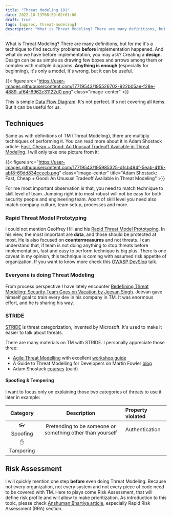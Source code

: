 ```yaml
---
title: "Threat Modeling 101"
date: 2022-10-13T08:59:02+01:00
draft: true
tags: [appsec, threat-modeling]
description: "What is Threat Modeling? There are many definitions, but for me it's a technique to find security problems before implementation happened."
---
```


What is Threat Modeling? There are many definitions, but for me it's a technique to find security problems **before** implementation happened. And what do we have before implementation, you may ask? Creating a **design**. Design can be as simple as drawing few boxes and arrows among them or complex with multiple diagrams. **Anything is enough** (especially for beginning), it's only a model, it's wrong, but it can be useful. 

{{< figure src="https://user-images.githubusercontent.com/17719543/195526702-922b05ae-f28e-4889-af64-6962c31122d0.png" class="image-center" >}}

This is simple [Data Flow Diagram](https://learn.microsoft.com/en-us/training/modules/tm-create-a-threat-model-using-foundational-data-flow-diagram-elements/). It's not perfect. It's not covering all items. But it can be useful for us. 

## Techniques

Same as with definitions of TM (Threat Modeling), there are multiply techniques of performing it. You can read more about it in Adam Shostack article: [Fast, Cheap + Good: An Unusual Tradeoff Available in Threat Modeling](https://shostack.org/files/papers/Fast-Cheap-and-Good.pdf). I will only take one picture from it:

{{< figure src="https://user-images.githubusercontent.com/17719543/195985325-d1cb494f-5eab-41f6-abf8-69dd834cceeb.png" class="image-center" title="Adam Shostack: Fast, Cheap + Good: An Unusual Tradeoff Available in Threat Modeling" >}}

For me most important observation is that, you need to match technique to skill level of team. Jumping right into most robust will not be easy for both security people and engineering team. Apart of skill level you need also match company culture, team setup, processes and more.

### Rapid Threat Model Prototyping

I could not mention Geoffrey Hill and his [Rapid Threat Model Prototyping](https://github.com/geoffrey-hill-tutamantic/rapid-threat-model-prototyping-docs). In his view, the most important are **data**, and those should be protected at most. He is also focused on **countermeasures** and not threats. I can understand that, if team is not doing anything to stop threats before implementation, fast and easy to perform technique is big plus. There is one caveat in my opinion, this technique is coming with assumed risk appetite of organization. If you want to know more check this [OWASP DevSlop](https://www.youtube.com/watch?v=6eUlRVzcbaU) talk.

### Everyone is doing Threat Modeling

From process perspective I have lately encounter [Redefining Threat Modeling: Security Team Goes on Vacation by Jeevan Singh](https://www.youtube.com/watch?v=kRiXDpq-nd4). Jeevan gave himself goal to train every dev in his company in TM. It was enormous effort, and he is sharing his way.

### STRIDE

[STRIDE](https://learn.microsoft.com/en-us/azure/security/develop/threat-modeling-tool-threats) is threat categorization, invented by Microsoft. It's used to make it easier to talk about threats. 

There are many materials on TM with STRIDE. I personally appreciate those three:

* [Agile Threat Modelling](https://thoughtworksinc.github.io/sensible-security-conversations/) with excellent [workshop guide](https://thoughtworksinc.github.io/sensible-security-conversations/materials/Sensible_Agile_Threat_Modelling_Workshop_Guide.pdf)
* A Guide to Threat Modelling for Developers on Martin Fowler [blog](https://martinfowler.com/articles/agile-threat-modelling.html)
* Adam Shostack [courses](https://shostack.org/training/courses/linkedin) (paid)

#### Spoofing & Tempering

I want to focus only on explaining those two categories of threats to use it later in example:

|       Category       |      Description     | Property violated |
|:-------------------:|:--------------------:|:---|
| 👓 Spoofing | Pretending to be someone or something other than yourself | Authentication |
| ✋ Tampering | 

## Risk Assessment

I will quickly mention one step **before** even doing Threat Modeling. Because not every organization, not every system and not every piece of code need to be covered with TM. Here to plays come Risk Assessment, that will define risk profile and will allow to make prioritization. As introduction to this topic, please check [Anshuman Bhartiya article](https://www.anshumanbhartiya.com/posts/secure-sdlc), especially Rapid Risk Assessment (RRA) section.




